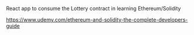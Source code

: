 React app to consume the Lottery contract in learning Ethereum/Solidity

https://www.udemy.com/ethereum-and-solidity-the-complete-developers-guide
